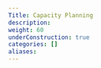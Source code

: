 ```yaml
---
Title: Capacity Planning
description:
weight: 60
underConstruction: true
categories: []
aliases:
---
```


